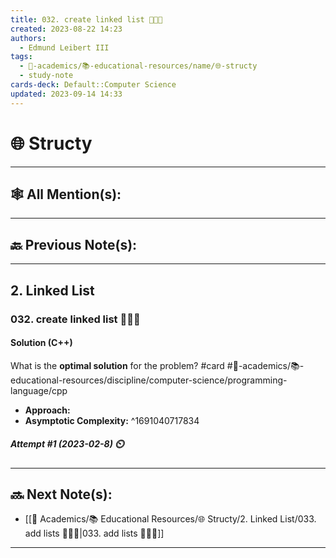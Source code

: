 ```yaml
---
title: 032. create linked list 👨🏽‍💻
created: 2023-08-22 14:23
authors:
  - Edmund Leibert III
tags:
  - 🔴-academics/📚-educational-resources/name/🌐-structy
  - study-note
cards-deck: Default::Computer Science
updated: 2023-09-14 14:33
---
```


# 🌐 Structy

---

## 🕸️ All Mention(s): 

---

## 🔙 Previous Note(s):

---

## 2. Linked List

### **032. create linked list 👨🏽‍💻**

#### Solution (C++)

What is the **optimal solution** for the problem? 
#card #🔴-academics/📚-educational-resources/discipline/computer-science/programming-language/cpp
- **Approach:**
- **Asymptotic Complexity:**
^1691040717834

##### **Attempt #1 (2023-02-8) ⏲️**



---

## 🔜 Next Note(s):
- [[🔴 Academics/📚 Educational Resources/🌐 Structy/2. Linked List/033. add lists 👨🏽‍💻|033. add lists 👨🏽‍💻]]

---
